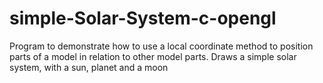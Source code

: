 # simple-Solar-System-c-opengl
Program to demonstrate how to use a local  coordinate method to position parts of a  model in relation to other model parts. Draws a simple solar system, with a sun, planet and  a moon
